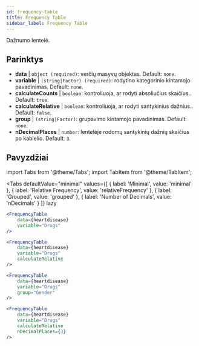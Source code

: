 ```yaml
---
id: frequency-table
title: Frequency Table
sidebar_label: Frequency Table
---
```


Dažnumo lentelė.

## Parinktys

* __data__ | `object (required)`: verčių masyvų objektas. Default: `none`.
* __variable__ | `(string|Factor) (required)`: rodytino kategorinio kintamojo pavadinimas. Default: `none`.
* __calculateCounts__ | `boolean`: kontroliuoja, ar rodyti absoliučius skaičius.. Default: `true`.
* __calculateRelative__ | `boolean`: kontroliuoja, ar rodyti santykinius dažnius.. Default: `false`.
* __group__ | `(string|Factor)`: grupavimo kintamojo pavadinimas. Default: `none`.
* __nDecimalPlaces__ | `number`: lentelėje rodomų santykinių dažnių skaičius po kablelio. Default: `3`.


## Pavyzdžiai

import Tabs from '@theme/Tabs';
import TabItem from '@theme/TabItem';

<Tabs
    defaultValue="minimal"
    values={[
        { label: 'Minimal', value: 'minimal' },
        { label: 'Relative Frequency', value: 'relativeFrequency' },
        { label: 'Grouped', value: 'grouped' },
        { label: 'Number of Decimals', value: 'nDecimals' }
    ]}
    lazy
>

<TabItem value="minimal">

```jsx live
<FrequencyTable
    data={heartdisease} 
    variable="Drugs"
/>
```
</TabItem>

<TabItem value="relativeFrequency">

```jsx live
<FrequencyTable
    data={heartdisease} 
    variable="Drugs"
    calculateRelative
/>
```

</TabItem>

<TabItem value="grouped">

```jsx live
<FrequencyTable
    data={heartdisease} 
    variable="Drugs"
    group="Gender"
/>
```

</TabItem>

<TabItem value="nDecimals">

```jsx live
<FrequencyTable
    data={heartdisease} 
    variable="Drugs"
    calculateRelative 
    nDecimalPlaces={3}
/>
```

</TabItem>

</Tabs>
